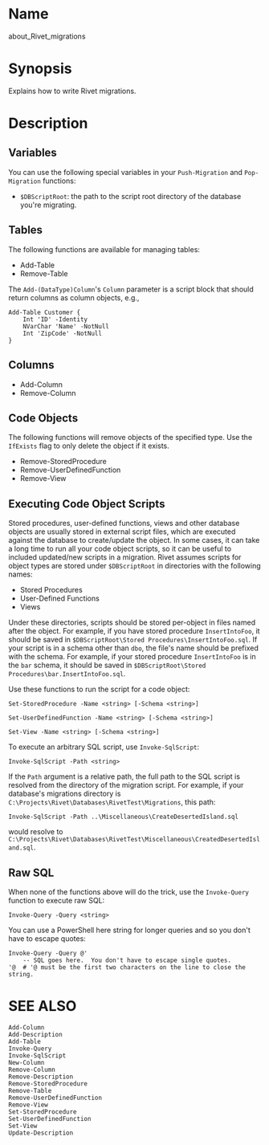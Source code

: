 # Name

about_Rivet_migrations
    
# Synopsis

Explains how to write Rivet migrations.
    
# Description

## Variables
  
You can use the following special variables in your `Push-Migration` and `Pop-Migration` functions:

 * `$DBScriptRoot`: the path to the script root directory of the database you're migrating.

## Tables
  
The following functions are available for managing tables:
 
 * Add-Table
 * Remove-Table 
    
The `Add-(DataType)Column`'s  `Column` parameter is a script block that should return columns as column objects, e.g.,

    Add-Table Customer {
        Int 'ID' -Identity
        NVarChar 'Name' -NotNull
        Int 'ZipCode' -NotNull
    }

## Columns

 * Add-Column
 * Remove-Column

## Code Objects
  
The following functions will remove objects of the specified type.  Use the `IfExists` flag to only delete the object if it exists.

 * Remove-StoredProcedure 
 * Remove-UserDefinedFunction 
 * Remove-View 

## Executing Code Object Scripts

Stored procedures, user-defined functions, views and other database objects are usually stored in external script files, which are executed against the database to create/update the object.  In some cases, it can take a long time to run all your code object scripts, so it can be useful to included updated/new scripts in a migration.  Rivet assumes scripts for object types are stored under `$DBScriptRoot` in directories with the following names: 

 * Stored Procedures
 * User-Defined Functions
 * Views

Under these directories, scripts should be stored per-object in files named after the object.  For example, if you have stored procedure `InsertIntoFoo`, it should be saved in `$DBScriptRoot\Stored Procedures\InsertIntoFoo.sql`.  If your script is in a schema other than `dbo`, the file's name should be prefixed with the schema.  For example, if your stored procedure `InsertIntoFoo` is in the `bar` schema, it should be saved in `$DBScriptRoot\Stored Procedures\bar.InsertIntoFoo.sql`.

Use these functions to run the script for a code object:

    Set-StoredProcedure -Name <string> [-Schema <string>]
    
    Set-UserDefinedFunction -Name <string> [-Schema <string>]
    
    Set-View -Name <string> [-Schema <string>]

To execute an arbitrary SQL script, use `Invoke-SqlScript`:

    Invoke-SqlScript -Path <string>

If the `Path` argument is a relative path, the full path to the SQL script is resolved from the directory of the migration script.  For example, if your database's migrations directory is `C:\Projects\Rivet\Databases\RivetTest\Migrations`, this path:

    Invoke-SqlScript -Path ..\Miscellaneous\CreateDesertedIsland.sql

would resolve to `C:\Projects\Rivet\Databases\RivetTest\Miscellaneous\CreatedDesertedIsland.sql`.

## Raw SQL

When none of the functions above will do the trick, use the `Invoke-Query` function to execute raw SQL:

    Invoke-Query -Query <string>

You can use a PowerShell here string for longer queries and so you don't have to escape quotes:

    Invoke-Query -Query @'
        -- SQL goes here.  You don't have to escape single quotes.
    '@  # '@ must be the first two characters on the line to close the string.

# SEE ALSO
    Add-Column
    Add-Description
    Add-Table
    Invoke-Query
    Invoke-SqlScript
    New-Column
    Remove-Column
    Remove-Description
    Remove-StoredProcedure
    Remove-Table
    Remove-UserDefinedFunction
    Remove-View
    Set-StoredProcedure
    Set-UserDefinedFunction
    Set-View
    Update-Description
